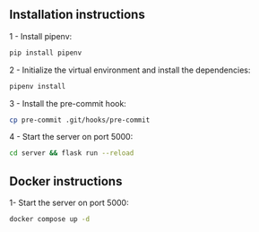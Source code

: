 ## Installation instructions

1 - Install pipenv:

```bash
pip install pipenv
```

2 - Initialize the virtual environment and install the dependencies:

```bash
pipenv install
```

3 - Install the pre-commit hook:

```bash
cp pre-commit .git/hooks/pre-commit
```

4 - Start the server on port 5000:

```bash
cd server && flask run --reload
```

## Docker instructions

1- Start the server on port 5000:

```bash
docker compose up -d
```